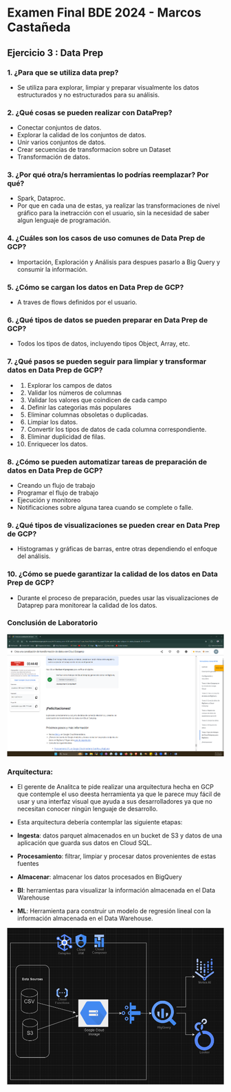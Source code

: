 # Examen Final BDE 2024 - Marcos Castañeda
## Ejercicio 3 : Data Prep

### 1. ¿Para que se utiliza data prep?
* Se utiliza para explorar, limpiar y preparar visualmente los datos estructurados y no estructurados para su análisis.

### 2. ¿Qué cosas se pueden realizar con DataPrep?
* Conectar conjuntos de datos.
* Explorar la calidad de los conjuntos de datos.
* Unir varios conjuntos de datos.
* Crear secuencias de transformacion sobre un Dataset
* Transformación de datos.

### 3. ¿Por qué otra/s herramientas lo podrías reemplazar? Por qué?
* Spark, Dataproc.
* Por que en cada una de estas, ya realizar las transformaciones de nivel gráfico para la inetracción con el usuario, sin la necesidad de saber algun lenguaje de programación.

### 4. ¿Cuáles son los casos de uso comunes de Data Prep de GCP?
* Importación, Exploración y Análisis para despues pasarlo a Big Query y consumir la información.

### 5. ¿Cómo se cargan los datos en Data Prep de GCP?
* A traves de flows definidos por el usuario.

### 6. ¿Qué tipos de datos se pueden preparar en Data Prep de GCP?
* Todos los tipos de datos, incluyendo tipos Object, Array, etc.

### 7. ¿Qué pasos se pueden seguir para limpiar y transformar datos en Data Prep de GCP?
* 1. Explorar los campos de datos
* 2. Validar los números de columnas
* 3. Validar los valores que coindicen de cada campo
* 4. Definir las categorias más populares
* 5. Eliminar columnas obsoletas o duplicadas.
* 6. Limpiar los datos.
* 7. Convertir los tipos de datos de cada columna correspondiente.
* 8. Eliminar duplicidad de filas.
* 10. Enriquecer los datos.  

### 8. ¿Cómo se pueden automatizar tareas de preparación de datos en Data Prep de GCP?
* Creando un flujo de trabajo
* Programar el flujo de trabajo
* Ejecución y monitoreo 
* Notificaciones sobre alguna tarea cuando se complete o falle.

### 9. ¿Qué tipos de visualizaciones se pueden crear en Data Prep de GCP?
* Histogramas y gráficas de barras, entre otras dependiendo el enfoque del análisis.

### 10. ¿Cómo se puede garantizar la calidad de los datos en Data Prep de GCP?
* Durante el proceso de preparación, puedes usar las visualizaciones de Dataprep para monitorear la calidad de los datos.

### Conclusión de Laboratorio
![alt text](../images/image-50.png)



### Arquitectura:
 * El gerente de Analitca te pide realizar una arquitectura hecha en GCP que contemple el uso deesta herramienta ya que le parece muy fácil de usar y una interfaz visual que ayuda a sus desarrolladores ya que no necesitan conocer ningún lenguaje de desarrollo.

* Esta arquitectura debería contemplar las siguiente etapas:
* **Ingesta**: datos parquet almacenados en un bucket de S3 y datos de una aplicación que guarda sus datos en Cloud SQL.
* **Procesamiento**: filtrar, limpiar y procesar datos provenientes de estas fuentes
* **Almacenar**: almacenar los datos procesados en BigQuery
* **BI**: herramientas para visualizar la información almacenada en el Data Warehouse
* **ML**: Herramienta para construir un modelo de regresión lineal con la información almacenada en el Data Warehouse.

![alt text](../images/image-51.png)